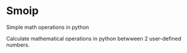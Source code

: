 # Smoip
Simple math operations in python

Calculate mathematical operations in python betwween 2 user-defined numbers.
